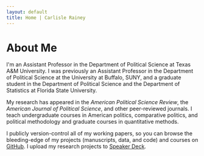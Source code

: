 ```yaml
---
layout: default
title: Home | Carlisle Rainey
---
```


# About Me

I'm an Assistant Professor in the Department of Political Science at Texas A&M University. I was previously an Assistant Professor in the Department of Political Science at the University at Buffalo, SUNY, and a graduate student in the Department of Political Science and the Department of Statistics at Florida State University.

My research has appeared in the *American Political Science Review*, the *American Journal of Political Science*, and other peer-reviewed journals. I teach undergraduate courses in American politics, comparative politics, and political methodology and graduate courses in quantitative methods.

I publicly version-control all of my working papers, so you can browse the bleeding-edge of my projects (manuscripts, data, and code) and courses on [GitHub](https://github.com/carlislerainey). I upload my research projects to [Speaker Deck](https://speakerdeck.com/carlislerainey).
